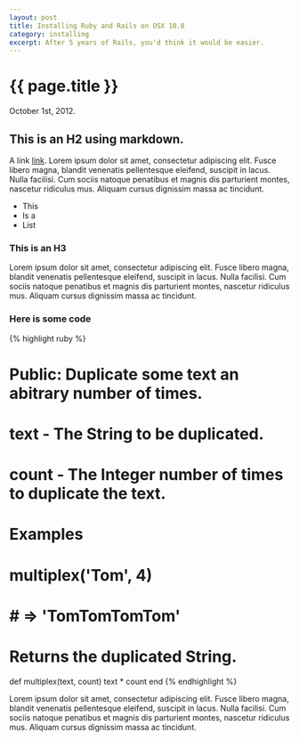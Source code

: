 ```yaml
---
layout: post
title: Installing Ruby and Rails on OSX 10.8
category: installing
excerpt: After 5 years of Rails, you'd think it would be easier.
---
```


# {{ page.title }}
<p class="meta">October 1st, 2012.</p>

## This is an H2 using markdown.

A link [link](http://jeremyricketts.com/). Lorem ipsum dolor sit amet, consectetur adipiscing elit. Fusce libero magna, blandit venenatis pellentesque eleifend, suscipit in lacus. Nulla facilisi. Cum sociis natoque penatibus et magnis dis parturient montes, nascetur ridiculus mus. Aliquam cursus dignissim massa ac tincidunt.

* This
* Is a
* List

### This is an H3

Lorem ipsum dolor sit amet, consectetur adipiscing elit. Fusce libero magna, blandit venenatis pellentesque eleifend, suscipit in lacus. Nulla facilisi. Cum sociis natoque penatibus et magnis dis parturient montes, nascetur ridiculus mus. Aliquam cursus dignissim massa ac tincidunt.

### Here is some code

{% highlight ruby %}
# Public: Duplicate some text an abitrary number of times.
#
# text  - The String to be duplicated.
# count - The Integer number of times to duplicate the text.
#
# Examples
#
#   multiplex('Tom', 4)
#   # => 'TomTomTomTom'
#
# Returns the duplicated String.
def multiplex(text, count)
  text * count
end
{% endhighlight %}

Lorem ipsum dolor sit amet, consectetur adipiscing elit. Fusce libero magna, blandit venenatis pellentesque eleifend, suscipit in lacus. Nulla facilisi. Cum sociis natoque penatibus et magnis dis parturient montes, nascetur ridiculus mus. Aliquam cursus dignissim massa ac tincidunt.

